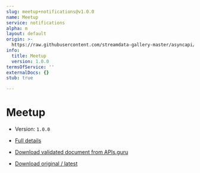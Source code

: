 ```yaml
---
slug: meetup+notifications@v1.0.0
name: Meetup
service: notifications
alpha: m
layout: default
origin: >-
  https://raw.githubusercontent.com/streamdata-gallery-master/asyncapi/master/_listings/meetup/meetup-notifications-stream-async.md
info:
  title: Meetup
  version: 1.0.0
termsOfService: ''
externalDocs: {}
stub: true

---
```

# Meetup

* Version: `1.0.0`
* [Full details](../html/meetup+notifications@v1.0.0.html)





* [Download validated document from APIs.guru](https://raw.githubusercontent.com/APIs-guru/asyncapi-directory/master/docs/APIs/meetup%2Bnotifications%40v1.0.0.yaml)
* [Download original / latest](https://raw.githubusercontent.com/streamdata-gallery-master/asyncapi/master/_listings/meetup/meetup-notifications-stream-async.md)

<script type="application/ld+json">
{
  "@context": "http://schema.org/",
  "@type": "WebAPI",

  "documentation": "",

  "name": "Meetup"
}
</script>
